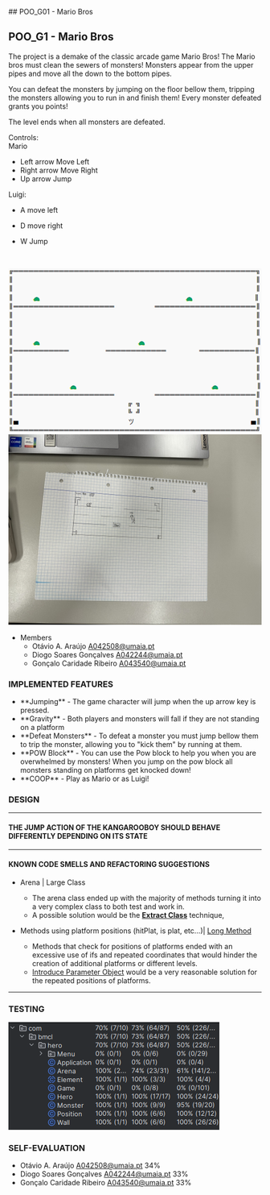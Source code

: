 \## POO\_G01 - Mario Bros

## POO_G1 - Mario Bros
The project is a demake of the classic arcade game Mario Bros!
The Mario bros must clean the sewers of monsters! Monsters appear from the upper pipes and move all the down to the bottom pipes.

You can defeat the monsters by jumping on the floor bellow them, tripping the monsters allowing you to run in and finish them! Every monster defeated grants you points!

The level ends when all monsters are defeated.

Controls:<br>
Mario
- Left arrow Move Left
- Right arrow Move Right
- Up arrow Jump

Luigi:
- A move left
- D move right
- W Jump

  <br>
![img](https://github.com/Otavio-A/TAG01/blob/master/Docs/Mocks/Arena.png)
![img](https://github.com/Otavio-A/TAG01/blob/master/Docs/Mocks/IMG_0935.jpeg)


- Members
  - Otávio A. Araújo A042508@umaia.pt
  - Diogo Soares Gonçalves A042244@umaia.pt
  - Gonçalo Caridade Ribeiro A043540@umaia.pt

### IMPLEMENTED FEATURES

- \*\*Jumping\*\* - The game character will jump when the up arrow key is pressed.
- \*\*Gravity\*\* - Both players and monsters will fall if they are not standing on a platform
- \*\*Defeat Monsters\*\* - To defeat a monster you must jump bellow them to trip the monster, allowing you to "kick them" by running at them.
- \*\*POW Block\*\* - You can use the Pow block to help you when you are overwhelmed by monsters! When you jump on the pow block all monsters standing on platforms get knocked down!
- \*\*COOP\*\* - Play as Mario or as Luigi!

### DESIGN


------

#### THE JUMP ACTION OF THE KANGAROOBOY SHOULD BEHAVE DIFFERENTLY DEPENDING ON ITS STATE

------

#### KNOWN CODE SMELLS AND REFACTORING SUGGESTIONS

- Arena | Large Class
	- The arena class ended up with the majority of methods turning it into a very complex class to both test and work in.
	- A possible solution would be the **[Extract Class](https://refactoring.guru/extract-class)** technique, 


- Methods using platform positions (hitPlat, is plat, etc...)| [Long Method](https://refactoring.guru/smells/long-method)
	- Methods that check for positions of platforms ended with an excessive use of ifs and repeated coordinates that would hinder the creation of additional platforms or different levels.
	- [Introduce Parameter Object](https://refactoring.guru/introduce-parameter-object) would be a very reasonable solution for the repeated positions of platforms.
------



### TESTING
![img](https://github.com/Otavio-A/TAG01/blob/master/Docs/Mocks/testCoverage.png)
	

### SELF-EVALUATION
  - Otávio A. Araújo A042508@umaia.pt 34%
  - Diogo Soares Gonçalves A042244@umaia.pt 33%
  - Gonçalo Caridade Ribeiro A043540@umaia.pt 33%
